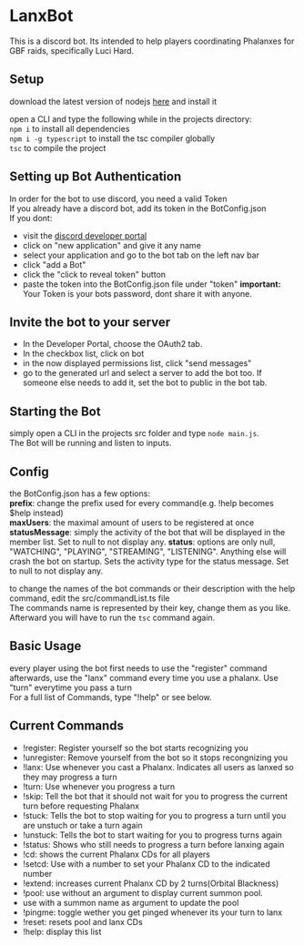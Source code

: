 # LanxBot

This is a discord bot. Its intended to help players coordinating Phalanxes for GBF raids, specifically Luci Hard.

## Setup
download the latest version of nodejs [here](https://nodejs.org/en/) and install it  

open a CLI and type the following while in the projects directory:  
`npm i` to install all dependencies  
`npm i -g typescript` to install the tsc compiler globally  
`tsc` to compile the project  

## Setting up Bot Authentication
In order for the bot to use discord, you need a valid Token  
If you already have a discord bot, add its token in the BotConfig.json  
If you dont:   
* visit the [discord developer portal](https://discordapp.com/developers/applications)
* click on "new application" and give it any name
* select your application and go to the bot tab on the left nav bar
* click "add a Bot"
* click the "click to reveal token" button
* paste the token into the BotConfig.json file under "token" 
**important:** Your Token is your bots password, dont share it with anyone.

## Invite the bot to your server
* In the Developer Portal, choose the OAuth2 tab.
* In the checkbox list, click on bot
* in the now displayed permissions list, click "send messages"
* go to the generated url and select a server to add the bot too. If someone else needs to add it, set the bot to public in the bot tab.

## Starting the Bot
simply open a CLI in the projects src folder and type `node main.js`.  
The Bot will be running and listen to inputs.  

## Config
the BotConfig.json has a few options:  
**prefix**: change the prefix used for every command(e.g. !help becomes $help instead)  
**maxUsers**: the maximal amount of users to be registered at once  
**statusMessage**: simply the activity of the bot that will be displayed in the member list. Set to null to not display any.
**status**: options are only null, "WATCHING", "PLAYING", "STREAMING", "LISTENING". Anything else will crash the bot on startup. Sets the activity type for the status message. Set to null to not display any.
  
to change the names of the bot commands or their description with the help command, edit the src/commandList.ts file  
The commands name is represented by their key, change them as you like.  
Afterward you will have to run the `tsc` command again.  

## Basic Usage
every player using the bot first needs to use the "register" command  
afterwards, use the "lanx" command every time you use a phalanx. Use "turn" everytime you pass a turn  
For a full list of Commands, type "!help" or see below.  

## Current Commands
* !register: Register yourself so the bot starts recognizing you
* !unregister: Remove yourself from the bot so it stops recongnizing you
* !lanx: Use whenever you cast a Phalanx. Indicates all users as lanxed so they may progress a turn
* !turn: Use whenever you progress a turn
* !skip: Tell the bot that it should not wait for you to progress the current turn before requesting Phalanx
* !stuck: Tells the bot to stop waiting for you to progress a turn until you are unstuch or take a turn again
* !unstuck: Tells the bot to start waiting for you to progress turns again
* !status: Shows who still needs to progress a turn before lanxing again
* !cd: shows the current Phalanx CDs for all players
* !setcd: Use with a number to set your Phalanx CD to the indicated number
* !extend: increases current Phalanx CD by 2 turns(Orbital Blackness)
* !pool: use without an argument to display current summon pool.
* use with a summon name as argument to update the pool
* !pingme: toggle wether you get pinged whenever its your turn to lanx
* !reset: resets pool and lanx CDs
* !help: display this list
